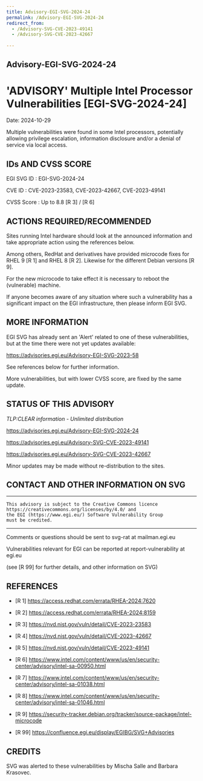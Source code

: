```yaml
---
title: Advisory-EGI-SVG-2024-24
permalink: /Advisory-EGI-SVG-2024-24
redirect_from:
  - /Advisory-SVG-CVE-2023-49141
  - /Advisory-SVG-CVE-2023-42667
   
---
```


## Advisory-EGI-SVG-2024-24

# 'ADVISORY' Multiple Intel Processor Vulnerabilities [EGI-SVG-2024-24]

Date:        2024-10-29  

Multiple vulnerabilities were found in some Intel processors, potentially 
allowing privilege escalation, information disclosure and/or a denial of 
service via local access. 

## IDs AND CVSS SCORE 

EGI SVG ID : EGI-SVG-2024-24
    
CVE ID     : CVE-2023-23583, CVE-2023-42667, CVE-2023-49141

CVSS Score : Up to 8.8 [R 3] / [R 6] 
     

## ACTIONS REQUIRED/RECOMMENDED

Sites running Intel hardware should look at the announced information 
and take appropriate action using the references below.

Among others, RedHat and derivatives have provided microcode fixes for 
RHEL 9 [R 1] and RHEL 8 [R 2]. Likewise for the different Debian versions [R 9].

For the new microcode to take effect it is necessary to reboot the (vulnerable) machine.

If anyone becomes aware of any situation where such a vulnerability has a 
significant impact on the EGI infrastructure, then please inform EGI SVG.
 

## MORE INFORMATION

EGI SVG has already sent an 'Alert' related to one of these vulnerabilities, 
but at the time there were not yet updates available:

   https://advisories.egi.eu/Advisory-EGI-SVG-2023-58

See references below for further information.

More vulnerabilities, but with lower CVSS score, are fixed by the same update.

## STATUS OF THIS ADVISORY

_TLP:CLEAR information - Unlimited distribution_

                    
   https://advisories.egi.eu/Advisory-EGI-SVG-2024-24 

   https://advisories.egi.eu/Advisory-SVG-CVE-2023-49141
   
   https://advisories.egi.eu/Advisory-SVG-CVE-2023-42667
      

Minor updates may be made without re-distribution to the sites.


## CONTACT AND OTHER INFORMATION ON SVG

-----------------------------
    This advisory is subject to the Creative Commons licence 
    https://creativecommons.org/licenses/by/4.0/ and
    the EGI (https://www.egi.eu/) Software Vulnerability Group 
    must be credited.
-----------------------------
    
Comments or questions should be sent to
	svg-rat at mailman.egi.eu

Vulnerabilities relevant for EGI can be reported at
	report-vulnerability at egi.eu
    
(see [R 99] for further details, and other information on SVG)
    
    
## REFERENCES
    
- [R 1]  <https://access.redhat.com/errata/RHEA-2024:7620>
    
- [R 2]  <https://access.redhat.com/errata/RHEA-2024:8159>
 
- [R 3]  <https://nvd.nist.gov/vuln/detail/CVE-2023-23583>
    
- [R 4]  <https://nvd.nist.gov/vuln/detail/CVE-2023-42667>
    
- [R 5]  <https://nvd.nist.gov/vuln/detail/CVE-2023-49141>

- [R 6]  <https://www.intel.com/content/www/us/en/security-center/advisory/intel-sa-00950.html>

- [R 7]  <https://www.intel.com/content/www/us/en/security-center/advisory/intel-sa-01038.html>
     
- [R 8]  <https://www.intel.com/content/www/us/en/security-center/advisory/intel-sa-01046.html>

- [R 9]  <https://security-tracker.debian.org/tracker/source-package/intel-microcode>
     

- [R 99] <https://confluence.egi.eu/display/EGIBG/SVG+Advisories>

## CREDITS

SVG was alerted to these vulnerabilities by Mischa Salle and Barbara
Krasovec.
